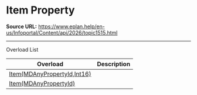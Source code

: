 # Item Property

**Source URL:** https://www.eplan.help/en-us/Infoportal/Content/api/2026/topic1515.html

---

Overload List

| Overload | Description |
| --- | --- |
| [Item(MDAnyPropertyId,Int16)](topic1516.html) |  |
| [Item(MDAnyPropertyId)](topic1517.html) |  |
